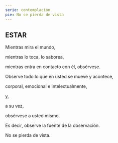 ```yaml
---
serie: contemplación
pie: No se pierda de vista
---
```


## ESTAR

Mientras mira el mundo,

mientras lo toca, lo saborea,

mientras entra en contacto con él,
obsérvese.

Observe todo lo que en usted se mueve y acontece,

corporal, emocional e intelectualmente,

y,

a su vez,

obsérvese a usted mismo.

Es decir, observe la fuente de la observación.

No se pierda de vista.

